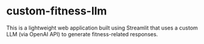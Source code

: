 # custom-fitness-llm
This is a lightweight web application built using Streamlit that uses a custom LLM (via OpenAI API) to generate fitness-related responses.
